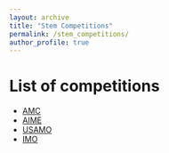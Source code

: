 ```yaml
---
layout: archive
title: "Stem Competitions"
permalink: /stem_competitions/
author_profile: true
---
```


List of competitions
======
* <a href = "https://stasyaaaaa.github.io/stasya/stem_competitions/amc">AMC</a>
* <a href = "https://stasyaaaaa.github.io/stasya/stem_competitions/aime">AIME</a>
* <a href = "https://stasyaaaaa.github.io/stasya/stem_competitions/usamo">USAMO</a>
* <a href = "https://stasyaaaaa.github.io/stasya/stem_competitions/imo">IMO</a>
